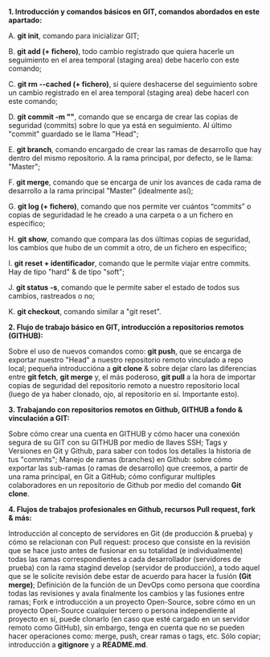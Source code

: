 **1. Introducción y comandos básicos en GIT, comandos abordados en este apartado:**
 
 
A. **git init**, comando para inicializar GIT; 

B. **git add (+ fichero)**, todo cambio registrado que quiera hacerle un seguimiento en el area temporal (staging area) debe hacerlo con este comando; 

C. **git rm --cached (+ fichero)**, si quiere deshacerse del seguimiento sobre un cambio registrado en el area temporal (staging area) debe hacerl con este comando; 

D. **git commit -m ""**, comando que se encarga de crear las copias de seguridad (commits) sobre lo que ya está en seguimiento. Al último "commit" guardado se le llama "Head"; 

E. **git branch**, comando encargado de crear las ramas de desarrollo que hay dentro del mismo repositorio. A la rama principal, por defecto, se le llama: "Master";

F. **git merge**, comando que se encarga de unir los avances de cada rama de desarrollo a la rama principal "Master" (idealmente así); 

G. **git log (+ fichero)**, comando que nos permite ver cuántos “commits” o copias de seguridadad le he creado a una carpeta o a un fichero en especifico; 

H. **git show**, comando que compara las dos últimas copias de seguridad, los cambios que hubo de un commit a otro, de un fichero en especifico; 

I. **git reset + identificador**, comando que le permite viajar entre commits. Hay de tipo "hard" & de tipo "soft"; 

J. **git status -s**, comando que le permite saber el estado de todos sus cambios, rastreados o no; 

K. **git checkout**, comando similar a "git reset".


**2. Flujo de trabajo básico en GIT, introducción a repositorios remotos (GITHUB):**

Sobre el uso de nuevos comandos como: **git push**, que se encarga de exportar nuestro "Head" a nuestro repositorio remoto vinculado a repo local; pequeña introduccióna a **git clone** & sobre dejar claro las diferencias entre **git fetch**, **git merge** y, el más poderoso, **git pull** a la hora de importar copias de seguridad del repositorio remoto a nuestro repositorio local (luego de ya haber clonado, ojo, al repositorio en sí. Importante esto).


**3. Trabajando con repositorios remotos en Github, GITHUB a fondo & vinculación a GIT:**

Sobre cómo crear una cuenta en GITHUB y cómo hacer una conexión segura de su GIT con su GITHUB por medio de llaves SSH; Tags y Versiones en Git y Github, para saber con todos los detalles la historia de tus "commits"; Manejo de ramas (branches) en Github: sobre cómo exportar las sub-ramas (o ramas de desarrollo) que creemos, a partir de una rama principal, en Git a GitHub; cómo configurar multiples colaboradores en un repositorio de Github por medio del comando **Git clone**.


**4. Flujos de trabajos profesionales en Github, recursos Pull request, fork & más:**

Introducción al concepto de servidores en Git (de producción & prueba) y cómo se relacionan con Pull request: proceso que consiste en la revisión que se hace justo antes de fusionar en su totalidad (e individualmente) todas las ramas correspondientes a cada desarrollador (servidores de prueba) con la rama stagind develop (servidor de producción), a todo aquel que se le solicite revisión debe estar de acuerdo para hacer la fusión **(Git merge)**; Definición de la función de un DevOps como persona que coordina todas las revisiones y avala finalmente los cambios y las fusiones entre ramas; Fork e introducción a un proyecto Open-Source, sobre cómo en un proyecto Open-Source cualquier tercero o persona independiente al proyecto en sí, puede clonarlo (en caso que esté cargado en un servidor remoto como GitHub), sin embargo, tenga en cuenta que no se pueden hacer operaciones como: merge, push, crear ramas o tags, etc. Sólo copiar; introducción a **gitignore** y a **README.md**.






